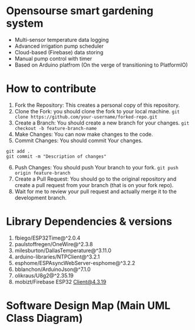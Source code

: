 # Opensourse smart gardening system

* Multi-sensor temperature data logging
* Advanced irrigation pump scheduler
* Cloud-based (Firebase) data storing
* Manual pump control with timer
* Based on Arduino platfrom (On the verge of transitioning to PlatformIO)


# How to contribute

1. Fork the Repository: This creates a personal copy of this repository.
2. Clone the Fork: you should clone the fork to your local machine. 
`git clone https://github.com/your-username/forked-repo.git`
3. Create a Branch: You should create a new branch for your changes.
`git checkout -b feature-branch-name`
4. Make Changes: You can now make changes to the code.
5. Commit Changes: You should commit Your changes.
```
git add .
git commit -m "Description of changes"
```
6. Push Changes: You should push Your branch to your fork. `git push origin feature-branch`
7. Create a Pull Request: You should go to the original repository and create a pull request from your branch (that is on your fork repo).
8. Wait for me to review your pull request and actually merge it to the development branch.


# Library Dependencies & versions
1. fbiego/ESP32Time@^2.0.4
2. paulstoffregen/OneWire@^2.3.8
3. milesburton/DallasTemperature@^3.11.0
4. arduino-libraries/NTPClient@^3.2.1
5. esphome/ESPAsyncWebServer-esphome@^3.2.2
6. bblanchon/ArduinoJson@^7.1.0
7. olikraus/U8g2@^2.35.19
8. mobizt/Firebase ESP32 Client@4.3.19

# Software Design Map (Main UML Class Diagram)
